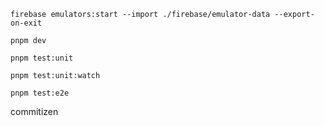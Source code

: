 ```
firebase emulators:start --import ./firebase/emulator-data --export-on-exit
```

```
pnpm dev
```

```
pnpm test:unit
```

```
pnpm test:unit:watch
```

```
pnpm test:e2e
```

commitizen
